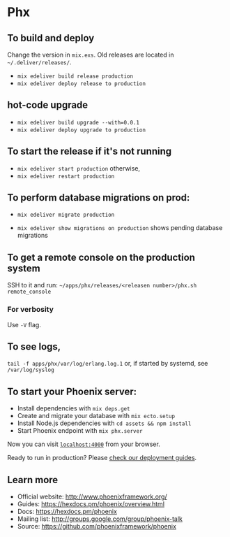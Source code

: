 # Phx
## To build and deploy
Change the version in `mix.exs`.
Old releases are located in `~/.deliver/releases/`.


- `mix edeliver build release production`
- `mix edeliver deploy release to production`

## hot-code upgrade
- `mix edeliver build upgrade --with=0.0.1`
- `mix edeliver deploy upgrade to production`

## To start the release if it's not running
- `mix edeliver start production`
otherwise,
- `mix edeliver restart production`

## To perform database migrations on prod:
- `mix edeliver migrate production`

- `mix edeliver show migrations on production` shows pending database migrations

## To get a remote console on the production system
SSH to it and run:
`~/apps/phx/releases/<releasen number>/phx.sh remote_console`

### For verbosity
Use `-V` flag.

## To see logs,
`tail -f apps/phx/var/log/erlang.log.1`
or, if started by systemd, see `/var/log/syslog`

## To start your Phoenix server:

  * Install dependencies with `mix deps.get`
  * Create and migrate your database with `mix ecto.setup`
  * Install Node.js dependencies with `cd assets && npm install`
  * Start Phoenix endpoint with `mix phx.server`

Now you can visit [`localhost:4000`](http://localhost:4000) from your browser.

Ready to run in production? Please [check our deployment guides](https://hexdocs.pm/phoenix/deployment.html).

## Learn more

  * Official website: http://www.phoenixframework.org/
  * Guides: https://hexdocs.pm/phoenix/overview.html
  * Docs: https://hexdocs.pm/phoenix
  * Mailing list: http://groups.google.com/group/phoenix-talk
  * Source: https://github.com/phoenixframework/phoenix
